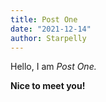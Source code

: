```yaml
---
title: Post One
date: "2021-12-14"
author: Starpelly
---
```


Hello, I am *Post One.*

**Nice to meet you!**